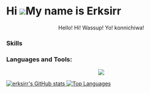  Hi ![](https://user-images.githubusercontent.com/18350557/176309783-0785949b-9127-417c-8b55-ab5a4333674e.gif)My name is Erksirr
===============================================================================================================================

<p align="middle">Hello! Hi! Wassup! Yo! konnichiwa!</p>

### Skills
### Languages and Tools:
<p align="center">
    <img src="https://skillicons.dev/icons?i=c,dart,java,js,ts,py,html,css,vite,react,vue,angular,spring,express,flutter,mongodb,mysql,postgres,docker,nodejs,figma" />
</p>
<div class="flex flex-row flex-wrap gap-4">
  <a href="https://www.github.com/erksirr">
    <img src="https://github-readme-stats.vercel.app/api?username=erksirr&show_icons=true&count_private=true&title_color=0891b2&text_color=000000&icon_color=0891b2&bg_color=D4F6F8&hide_border=true" alt="erksirr's GitHub stats" />
  </a>
  <a href="https://www.github.com/erksirr">
    <img src="https://github-readme-stats.vercel.app/api/top-langs/?username=erksirr&langs_count=10&title_color=0891b2&text_color=000000&icon_color=0891b2&bg_color=D4F6F8&hide_border=true&locale=en&custom_title=Top%20Languages&layout=compact" alt="Top Languages" />
  </a>
</div>
